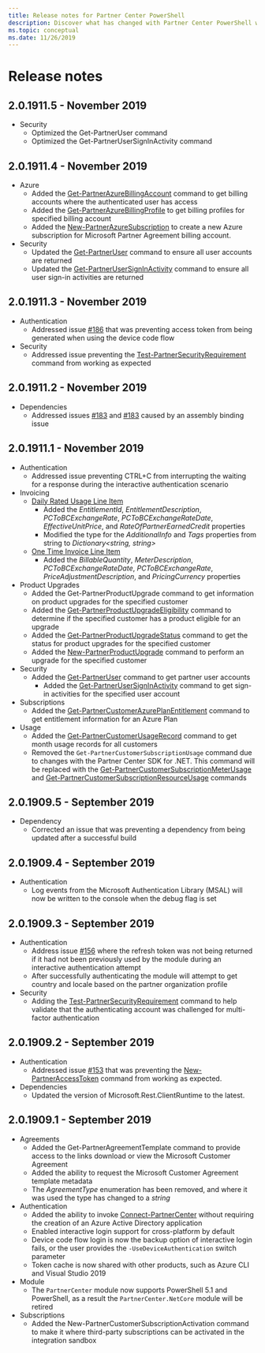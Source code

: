 ```yaml
---
title: Release notes for Partner Center PowerShell
description: Discover what has changed with Partner Center PowerShell with each release.
ms.topic: conceptual
ms.date: 11/26/2019
---
```


# Release notes

## 2.0.1911.5 - November 2019

* Security
  * Optimized the Get-PartnerUser command
  * Optimized the Get-PartnerUserSignInActivity command

## 2.0.1911.4 - November 2019

* Azure
  * Added the [Get-PartnerAzureBillingAccount](/powershell/module/partnercenter/get-partnerazurebillingaccount) command to get billing accounts where the authenticated user has access
  * Added the [Get-PartnerAzureBillingProfile](/powershell/module/partnercenter/get-partnerazurebillingprofile) to get billing profiles for specified billing account
  * Added the [New-PartnerAzureSubscription](/powershell/module/partnercenter/new-partnerazuresubscription) to create a new Azure subscription for Microsoft Partner Agreement billing account.
* Security
  * Updated the [Get-PartnerUser](/powershell/module/partnercenter/Get-PartnerUser) command to ensure all user accounts are returned
  * Updated the [Get-PartnerUserSignInActivity](/powershell/module/partnercenter/Get-PartnerUserSignInActivity) command to ensure all user sign-in activities are returned

## 2.0.1911.3 - November 2019

* Authentication
  * Addressed issue [#186](https://github.com/microsoft/Partner-Center-PowerShell/issues/186) that was preventing access token from being generated when using the device code flow
* Security
  * Addressed issue preventing the [Test-PartnerSecurityRequirement](/powershell/module/partnercenter/test-partnersecurityrequirement) command from working as expected

## 2.0.1911.2 - November 2019

* Dependencies
  * Addressed issues [#183](https://github.com/microsoft/Partner-Center-PowerShell/issues/181) and [#183](https://github.com/microsoft/Partner-Center-PowerShell/issues/183) caused by an assembly binding issue

## 2.0.1911.1 - November 2019

* Authentication
  * Addressed issue preventing CTRL+C from interrupting the waiting for a response during the interactive authentication scenario
* Invoicing
  * [Daily Rated Usage Line Item](https://github.com/microsoft/Partner-Center-PowerShell/blob/master/src/PowerShell/Models/Invoices/PSDailyRatedUsageLineItem.cs)
    * Added the *EntitlementId*, *EntitlementDescription*, *PCToBCExchangeRate*, *PCToBCExchangeRateDate*, *EffectiveUnitPrice*, and *RateOfPartnerEarnedCredit* properties
    * Modified the type for the *AdditionalInfo* and *Tags* properties from string to *Dictionary<string, string>*
  * [One Time Invoice Line Item](https://github.com/microsoft/Partner-Center-PowerShell/blob/master/src/PowerShell/Models/Invoices/PSOneTimeInvoiceLineItem.cs)
    * Added the *BillableQuantity*, *MeterDescription*, *PCToBCExchangeRateDate*, *PCToBCExchangeRate*, *PriceAdjustmentDescription*, and *PricingCurrency* properties
* Product Upgrades
  * Added the Get-PartnerProductUpgrade command to get information on product upgrades for the specified customer
  * Added the [Get-PartnerProductUpgradeEligibility](/powershell/module/partnercenter/Get-PartnerProductUpgradeEligibility) command to determine if the specified customer has a product eligible for an upgrade
  * Added the [Get-PartnerProductUpgradeStatus](/powershell/module/partnercenter/Get-PartnerProductUpgradeStatus) command to get the status for product upgrades for the specified customer
  * Added the [New-PartnerProductUpgrade](/powershell/module/partnercenter/New-PartnerProductUpgrade) command to perform an upgrade for the specified customer
* Security
  * Added the [Get-PartnerUser](/powershell/module/partnercenter/Get-PartnerUser) command to get partner user accounts
    * Added the [Get-PartnerUserSignInActivity](/powershell/module/partnercenter/Get-PartnerUserSignInActivity) command to get sign-in activities for the specified user account
* Subscriptions
  * Added the [Get-PartnerCustomerAzurePlanEntitlement](/powershell/module/partnercenter/Get-PartnerCustomerAzurePlanEntitlement) command to get entitlement information for an Azure Plan
* Usage
  * Added the [Get-PartnerCustomerUsageRecord](/powershell/module/partnercenter/Get-PartnerCustomerUsageRecord) command to get month usage records for all customers
  * Removed the `Get-PartnerCustomerSubscriptionUsage` command due to changes with the Partner Center SDK for .NET. This command will be replaced with the [Get-PartnerCustomerSubscriptionMeterUsage](/powershell/module/partnercenter/Get-PartnerCustomerSubscriptionMeterUsage) and [Get-PartnerCustomerSubscriptionResourceUsage](/powershell/module/partnercenter/Get-PartnerCustomerSubscriptionResourceUsage) commands

## 2.0.1909.5 - September 2019

* Dependency
  * Corrected an issue that was preventing a dependency from being updated after a successful build

## 2.0.1909.4 - September 2019

* Authentication
  * Log events from the Microsoft Authentication Library (MSAL) will now be written to the console when the debug flag is set

## 2.0.1909.3 - September 2019

* Authentication
  * Address issue [#156](https://github.com/microsoft/Partner-Center-PowerShell/issues/156) where the refresh token was not being returned if it had not been previously used by the module during an interactive authentication attempt
  * After successfully authenticating the module will attempt to get country and locale based on the partner organization profile
* Security
  * Adding the [Test-PartnerSecurityRequirement](/powershell/module/partnercenter/Test-PartnerSecurityRequirement) command to help validate that the authenticating account was challenged for multi-factor authentication

## 2.0.1909.2 - September 2019

* Authentication
  * Addressed issue [#153](https://github.com/microsoft/Partner-Center-PowerShell/issues/153) that was preventing the [New-PartnerAccessToken](/powershell/module/partnercenter/New-PartnerAccessToken) command from working as expected.
* Dependencies
  * Updated the version of Microsoft.Rest.ClientRuntime to the latest.

## 2.0.1909.1 - September 2019

* Agreements
  * Added the Get-PartnerAgreementTemplate command to provide access to the links download or view the Microsoft Customer Agreement
  * Added the ability to request the Microsoft Customer Agreement template metadata
  * The *AgreementType* enumeration has been removed, and where it was used the type has changed to a *string*
* Authentication
  * Added the ability to invoke [Connect-PartnerCenter](/powershell/module/partnercenter/Connect-PartnerCenter) without requiring the creation of an Azure Active Directory application
  * Enabled interactive login support for cross-platform by default
  * Device code flow login is now the backup option of interactive login fails, or the user provides the `-UseDeviceAuthentication` switch parameter
  * Token cache is now shared with other products, such as Azure CLI and Visual Studio 2019
* Module
  * The `PartnerCenter` module now supports PowerShell 5.1 and PowerShell, as a result the `PartnerCenter.NetCore` module will be retired
* Subscriptions
  * Added the New-PartnerCustomerSubscriptionActivation command to make it where third-party subscriptions can be activated in the integration sandbox
